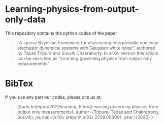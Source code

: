 # Learning-physics-from-output-only-data
This repository contains the python codes of the paper 
> "A sparse Bayesian framework for discovering interpretable nonlinear stochastic dynamical systems with Gaussian white noise", authored by Tapas Tripura and Souvik Chakraborty.
In arXiv version this article can be searched as "Learning governing physics from output only measurements".

# BibTex
If you use any part our codes, please cite us at,
> @article{tripura2022learning,
  title={Learning governing physics from output only measurements},
  author={Tripura, Tapas and Chakraborty, Souvik},
  journal={arXiv preprint arXiv:2208.05609},
  year={2022}
}
